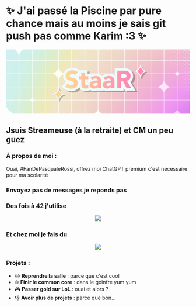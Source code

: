 # ✨ J'ai passé la Piscine par pure chance mais au moins je sais git push pas comme Karim :3 ✨

![Banner](https://github.com/StaaRTTV/StaaRTTV/blob/main/16-9eeeeee.png?raw=true)

## Jsuis Streameuse (à la retraite) et CM un peu guez

<h3 align="left">À propos de moi :</h3>
<p align="left"> 
  Ouai, #FanDePasqualeRossi, offrez moi ChatGPT premium c'est necessaire pour ma scolarité
</p>

### Envoyez pas de messages je reponds pas

<p align="center">
  <a href="https://discord.gg/staar"
    <img alt="StaaR | Discord" width="48px" src="https://skillicons.dev/icons?i=discord" />
  </a>
  <a href="https://instagram.com/gabrielle.pch"
    <img alt="StaaR | Instagram" width="48px" src="https://skillicons.dev/icons?i=instagram" />
  </a>
  <a href="https://www.linkedin.com/in/gabrielle-pochon-2bb0b0255/"
    <img alt="StaaR | Linkedin" width="48px" src="https://skillicons.dev/icons?i=linkedin" />
  </a>
</p>

### Des fois à 42 j'utilise

<p align="center">
  <a href="https://skillicons.dev">
    <img src="https://skillicons.dev/icons?i=git,vscode,linux,c,vim" />
  </a>
</p>

### Et chez moi je fais du

<p align="center">
  <a href="https://skillicons.dev">
    <img src="https://skillicons.dev/icons?i=figma,ae,blender,ps,arduino" />
  </a>
</p>

<h3 align="left">Projets :</h3>
<ul align="left">
  <li>😜 <strong>Reprendre la salle</strong> : parce que c'est cool</li>
  <li>🌐 <strong>Finir le common core</strong> : dans le goinfre yum yum</li>
  <li>🎮 <strong>Passer gold sur LoL</strong> : ouai et alors ?</li>
  <li>👎 <strong>Avoir plus de projets</strong> : parce que bon...</li>
</ul>

[youtube]: https://www.youtube.com/@Shinystaar_
[instagram]: https://instagram.com/gabrielle.pch
[discord]: https://discord.com/invite/staar
